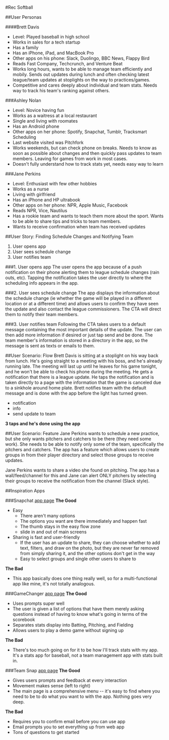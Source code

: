 #Rec Softball

##User Personas

####Brett Davis
- Level: Played baseball in high school
- Works in sales for a tech startup
- Has a family
- Has an iPhone, iPad, and MacBook Pro
- Other apps on his phone: Slack, Duolingo, BBC News, Flappy Bird
- Reads Fast Company, Techcrunch, and Venture Beat
- Works long hours, wants to be able to manage team efficiently and mobily. Sends out updates during lunch and often checking latest league/team updates at stoplights on the way to practices/games.
- Competitive and cares deeply about individual and team stats. Needs way to track his team's ranking against others.

###Ashley Nolan
- Level: Novice having fun
- Works as a waitress at a local restaurant
- Single and living with roomates
- Has an Android phone
- Other apps on her phone: Spotify, Snapchat, Tumblr, Tracksmart Scheduling
- Last website visited was Pitchfork
- Works weekends, but can check phone on breaks. Needs to know as soon as possible about changes and then quickly pass updates to team members. Leaving for games from work in most cases.
- Doesn't fully understand how to track stats yet, needs easy way to learn

###Jane Perkins
- Level: Enthusiast with few other hobbies
- Works as a nurse
- Living with girlfriend
- Has an iPhone and HP ultrabook
- Other apps on her phone: NPR, Apple Music, Facebook
- Reads NPR, Vice, Nautilus
- Has a rookie team and wants to teach them more about the sport. Wants to be able to share tips and tricks to team members.
- Wants to receive confirmation when team has received updates

##User Story: Finding Schedule Changes and Notifying Team

1. User opens app
2. User sees schedule change
3. User notifies team

###1. User opens app
The user opens the app because of a push notification on their phone alerting them to league schedule changes (rain outs, etc). Tapping the notification takes the user directly to where the scheduling info appears in the app.

###2. User sees schedule change
The app displays the information about the schedule change (ie whether the game will be played in a different location or at a different time) and allows users to confirm they have seen the update and also contact the league commissioners. The CTA will direct them to notify their team members.

###3. User notifies team
Following the CTA takes users to a default message containing the most important details of the update. The user can then add more information if desired or just tap send and be done. The team member's information is stored in a directory in the app, so the message is sent as texts or emails to them.

##User Scenario: Flow
Brett Davis is sitting at a stoplight on his way back from lunch. He's going straight to a meeting with his boss, and he's already running late. The meeting will last up until he leaves for his game tonight, and he won't be able to check his phone during the meeting. He gets a notification that there is a league update. He taps the notification and is taken directly to a page with the information that the game is canceled due to a sinkhole around home plate. Brett notifies team with the default message and is done with the app before the light has turned green.
- notification
- info
- send update to team

**3 taps and he's done using the app**

##User Scenario: Feature
Jane Perkins wants to schedule a new practice, but she only wants pitchers and catchers to be there (they need some work). She needs to be able to notify only some of the team, specifically the pitchers and catchers. The app has a feature which allows users to create groups in from their player directory and select those groups to receive updates.

Jane Perkins wants to share a video she found on pitching. The app has a wall/feed/channel for this and Jane can alert ONLY pitchers by selecting their groups to receive the notification from the channel (Slack style).

##Inspiration Apps

###Snapchat 
[app page](https://itunes.apple.com/us/app/snapchat/id447188370?mt=8)
**The Good**
- Easy
    + There aren't many options
    + The options you want are there immediately and happen fast
    + The thumb stays in the easy flow zone
    + slide in and out of main screens
- Sharing is fast and user-friendly
    + If the user has an update to share, they can choose whether to add text, filters, and draw on the photo, but they are never far removed from simply sharing it, and the other options don't get in the way
    + Easy to select groups and single other users to share to

**The Bad**
- This app basically does one thing really well, so for a multi-functional app like mine, it's not totally analogous.

###GameChanger
[app page](https://itunes.apple.com/us/app/gamechanger-baseball-softball/id318906314?mt=8)
**The Good**
- Uses prompts super well
- The user is given a list of options that have them merely asking questions instead of having to know what's going in terms of the scorebook
- Separates stats display into Batting, Pitching, and Fielding
- Allows users to play a demo game without signing up

**The Bad**
- There's too much going on for it to be how I'll track stats with my app. It's a stats app for baseball, not a team management app with stats built in.

###Team Snap
[app page](https://itunes.apple.com/us/app/teamsnap-sports-team-management/id393048976?mt=8)
**The Good**
- Gives users prompts and feedback at every interaction
- Movement makes sense (left to right)
- The main page is a comprehensive menu -- it's easy to find where you need to be to do what you want to with the app. Nothing goes very deep.

**The Bad**
- Requires you to confirm email before you can use app
- Email prompts you to set everything up from web app
- Tons of questions to get started















